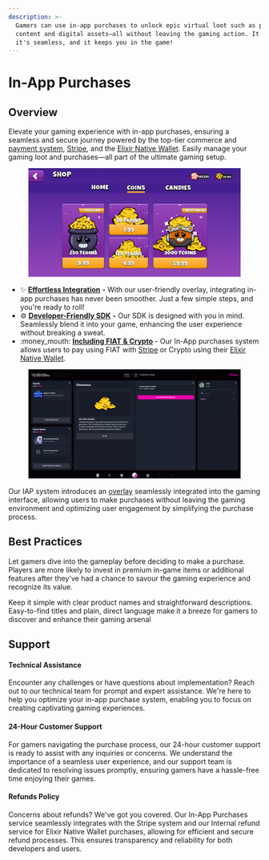 ```yaml
---
description: >-
  Gamers can use in-app purchases to unlock epic virtual loot such as premium
  content and digital assets—all without leaving the gaming action. It's secure,
  it's seamless, and it keeps you in the game!
---
```


# In-App Purchases

## Overview

Elevate your gaming experience with in-app purchases, ensuring a seamless and secure journey powered by the top-tier commerce and [payment system](payment-gateways.md), [Stripe](https://stripe.com/), and the [Elixir Native Wallet](../elixir-invisible-wallet/). Easily manage your gaming loot and purchases—all part of the ultimate gaming setup.

<figure><img src="../../.gitbook/assets/Screenshot_2023-11-30_215803.png" alt=""><figcaption></figcaption></figure>

* ✨ [**Effortless Integration**](developer/) **-** With our user-friendly overlay, integrating in-app purchases has never been smoother. Just a few simple steps, and you're ready to roll!
* ⚙️ [**Developer-Friendly SDK**](../../sdk/unity/) **-** Our SDK is designed with you in mind. Seamlessly blend it into your game, enhancing the user experience without breaking a sweat.
* :money\_mouth: [**Including FIAT & Crypto**](payment-gateways.md) - Our In-App purchases system allows users to pay using FIAT with [Stripe](https://stripe.com/) or Crypto using their [Elixir Native Wallet](../elixir-invisible-wallet/).

<figure><img src="../../.gitbook/assets/Screenshot_2023-11-30_220016.png" alt=""><figcaption></figcaption></figure>

Our IAP system introduces an [overlay](broken-reference) seamlessly integrated into the gaming interface, allowing users to make purchases without leaving the gaming environment and optimizing user engagement by simplifying the purchase process.



## Best Practices

Let gamers dive into the gameplay before deciding to make a purchase. Players are more likely to invest in premium in-game items or additional features after they've had a chance to savour the gaming experience and recognize its value.

Keep it simple with clear product names and straightforward descriptions. Easy-to-find titles and plain, direct language make it a breeze for gamers to discover and enhance their gaming arsenal



## Support

#### Technical Assistance

Encounter any challenges or have questions about implementation? Reach out to our technical team for prompt and expert assistance. We're here to help you optimize your in-app purchase system, enabling you to focus on creating captivating gaming experiences.

#### 24-Hour Customer Support

For gamers navigating the purchase process, our 24-hour customer support is ready to assist with any inquiries or concerns. We understand the importance of a seamless user experience, and our support team is dedicated to resolving issues promptly, ensuring gamers have a hassle-free time enjoying their games.

#### Refunds Policy

Concerns about refunds? We've got you covered. Our In-App Purchases service seamlessly integrates with the Stripe system and our Internal refund service for Elixir Native Wallet purchases, allowing for efficient and secure refund processes. This ensures transparency and reliability for both developers and users.


